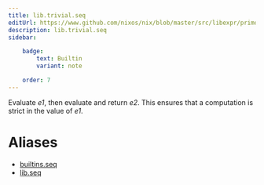 ```yaml
---
title: lib.trivial.seq
editUrl: https://www.github.com/nixos/nix/blob/master/src/libexpr/primops.cc
description: lib.trivial.seq
sidebar:

    badge:
        text: Builtin
        variant: note

    order: 7
---
```


Evaluate *e1*, then evaluate and return *e2*. This ensures that a
computation is strict in the value of *e1*.


# Aliases

- [builtins.seq](./reference/builtins/builtins-seq)
- [lib.seq](./reference/lib/lib-seq)


